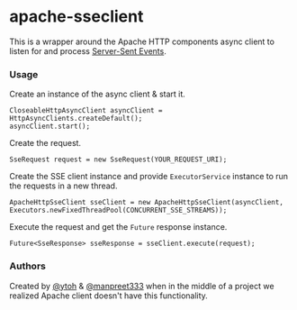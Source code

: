 # apache-sseclient

This is a wrapper around the Apache HTTP components async client to listen for and process [Server-Sent Events](https://www.w3.org/TR/eventsource/).

### Usage

Create an instance of the async client & start it.
```
CloseableHttpAsyncClient asyncClient = HttpAsyncClients.createDefault();
asyncClient.start();
```

Create the request.
```
SseRequest request = new SseRequest(YOUR_REQUEST_URI);
```

Create the SSE client instance and provide `ExecutorService` instance to run the requests in a new thread.
```
ApacheHttpSseClient sseClient = new ApacheHttpSseClient(asyncClient, Executors.newFixedThreadPool(CONCURRENT_SSE_STREAMS));
```

Execute the request and get the `Future` response instance.
```
Future<SseResponse> sseResponse = sseClient.execute(request);
```

### Authors

Created by [@ytoh](https://github.com/ytoh) & [@manpreet333](https://github.com/manpreet333) when in the middle of a project we realized Apache client doesn't have this functionality.
